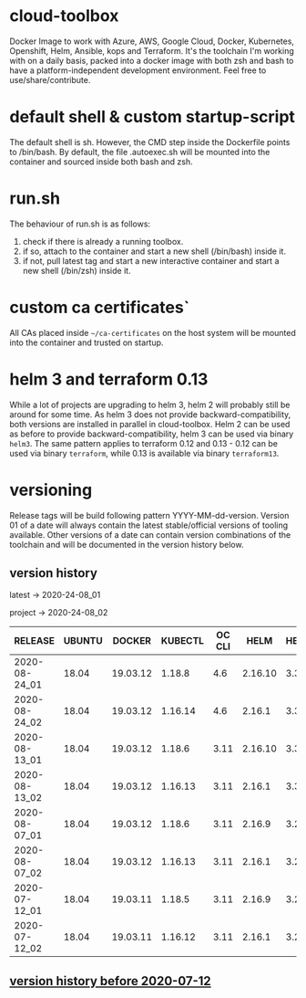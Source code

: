 # cloud-toolbox
Docker Image to work with Azure, AWS, Google Cloud, Docker, Kubernetes, Openshift, Helm, Ansible, kops and Terraform.
It's the toolchain I'm working with on a daily basis, packed into a docker image with both zsh and bash to have a 
platform-independent development environment.
Feel free to use/share/contribute.

# default shell & custom startup-script
The default shell is sh.
However, the CMD step inside the Dockerfile points to /bin/bash.
By default, the file .autoexec.sh will be mounted into the container and sourced inside both bash and zsh.

# run.sh
The behaviour of run.sh is as follows:
1. check if there is already a running toolbox.
1. if so, attach to the container and start a new shell (/bin/bash) inside it.
1. if not, pull latest tag and start a new interactive container and start a new shell (/bin/zsh) inside it.

# custom ca certificates`
All CAs placed inside ```~/ca-certificates``` on the host system will be mounted into the container and trusted on startup.

# helm 3 and terraform 0.13
While a lot of projects are upgrading to helm 3, helm 2 will probably still be around for some time.
As helm 3 does not provide backward-compatibility, both versions are installed in parallel in cloud-toolbox.
Helm 2 can be used as before to provide backward-compatibility, helm 3 can be used via binary `helm3`.
The same pattern applies to terraform 0.12 and 0.13 - 0.12 can be used via binary `terraform`, while 0.13 is available via binary `terraform13`.

# versioning 
Release tags will be build following pattern YYYY-MM-dd-version.
Version 01 of a date will always contain the latest stable/official versions of tooling available.
Other versions of a date can contain version combinations of the toolchain and will be documented in the version history
below.

## version history
latest -> 2020-24-08_01

project -> 2020-24-08_02


| RELEASE       | UBUNTU | DOCKER   | KUBECTL  | OC CLI | HELM    | HELM3   | TERRAFORM | TERRAFORM13   | AWS CLI  | AZ CLI | GCLOUD SDK | KOPS   | ANSIBLE | JINJA2 | OPENSSH |
|---------------|--------|----------|----------|--------|---------|---------|-----------|---------------|----------|--------|------------|--------|---------|--------|---------|
| 2020-08-24_01 | 18.04  | 19.03.12 | 1.18.8   | 4.6    | 2.16.10 | 3.3.0   | 0.12.29   | 0.13.0        | 1.18.124 | 2.10.1 | 306.0.0    | 1.18.0 | 2.9.12  | 2.11.2 | 8.3p1   |
| 2020-08-24_02 | 18.04  | 19.03.12 | 1.16.14  | 4.6    | 2.16.1  | 3.3.0   | 0.12.29   | 0.13.0        | 1.18.124 | 2.10.1 | 306.0.0    | 1.18.0 | 2.9.12  | 2.11.2 | 8.3p1   |
| 2020-08-13_01 | 18.04  | 19.03.12 | 1.18.6   | 3.11   | 2.16.10 | 3.3.0   | 0.12.29   | 0.13.0        | 1.18.118 | 2.10.1 | 305.0.0    | 1.18.0 | 2.9.12  | 2.11.2 | 8.3p1   |
| 2020-08-13_02 | 18.04  | 19.03.12 | 1.16.13  | 3.11   | 2.16.1  | 3.3.0   | 0.12.29   | 0.13.0        | 1.18.118 | 2.10.1 | 305.0.0    | 1.18.0 | 2.9.12  | 2.11.2 | 8.3p1   |
| 2020-08-07_01 | 18.04  | 19.03.12 | 1.18.6   | 3.11   | 2.16.9  | 3.2.4   | 0.12.29   | 0.13.0-rc1    | 1.18.114 | 2.10.1 | 304.0.0    | 1.18.0 | 2.9.11  | 2.11.2 | 8.3p1   |
| 2020-08-07_02 | 18.04  | 19.03.12 | 1.16.13  | 3.11   | 2.16.1  | 3.2.4   | 0.12.29   | 0.13.0-rc1    | 1.18.114 | 2.10.1 | 304.0.0    | 1.18.0 | 2.9.11  | 2.11.2 | 8.3p1   |
| 2020-07-12_01 | 18.04  | 19.03.11 | 1.18.5   | 3.11   | 2.16.9  | 3.2.4   | 0.12.28   | 0.13.0-beta3  | 1.18.97  | 2.8.0  | 300.0.0    | 1.17.1 | 2.9.10  | 2.11.2 | 8.3p1   |
| 2020-07-12_02 | 18.04  | 19.03.11 | 1.16.12  | 3.11   | 2.16.1  | 3.2.4   | 0.12.28   | 0.13.0-beta3  | 1.18.97  | 2.8.0  | 300.0.0    | 1.17.1 | 2.9.10  | 2.11.2 | 8.3p1   |


## [ version history before 2020-07-12](https://github.com/ksandermann/cloud-toolbox/blob/master/docs/version_history.md)
